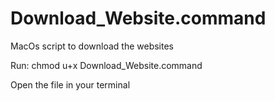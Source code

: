 # Download_Website.command
MacOs script to download the websites

Run: 
chmod u+x Download_Website.command

Open the file in your terminal
